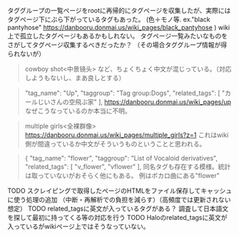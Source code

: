 

タググループの一覧ページをrootに再帰的にタグページを収集したが、実際にはタグページ下にぶら下がっているタグもあった。
(色＋モノ等. ex."black pantyhose" https://danbooru.donmai.us/wiki_pages/black_pantyhose )
wiki上で孤立したタグページもあるかもしれない。
タグページ一覧みたいなものをさがしてタグページ収集するべきだったか？
（その場合タググループ情報が得られないが）


> cowboy shot<中景镜头> 
など、ちょくちょく中文が混じっている。（対応しようもないし、まあ良しとする）

>    "tag_name": "Up",
>    "taggroup": "Tag group:Dogs",
>    "related_tags": [
>      "カールじいさんの空飛ぶ家"
>    ],
> https://danbooru.donmai.us/wiki_pages/up
なぜこうなっているのか本当に不明。

> multiple girls<全裸群像>
> https://danbooru.donmai.us/wiki_pages/multiple_girls?z=1
これはwiki側が間違っているか中文がそういうものということと思われる。

>  {
>    "tag_name": "flower",
>    "taggroup": "List of Vocaloid derivatives",
>    "related_tags": [
>      "v_flower",
>      "vflower"
>    ],
同名タグも存在する模様。統計は取っていないがおそらく他にもある。
例はボカロ曲にある"flower"

TODO スクレイピングで取得したページのHTMLをファイル保存してキャッシュに使う処理の追加
（中断・再解析での負担を減らす）（高頻度では更新されない想定）
TODO related_tagsに英文が入っているタグがある？ 調査して日本語文を探して最初に持ってくる等の対応を行う
TODO Haloのrelated_tagsに英文が入っているがwikiページ上ではそうなっていない。

